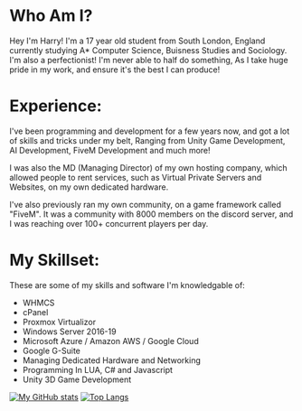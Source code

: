 # Who Am I?
Hey I'm Harry! I'm a 17 year old student from South London, England currently studying A* Computer Science, Buisness Studies and Sociology. I'm also a perfectionist! I'm never able to half do something, As I take huge pride in my work, and ensure it's the best I can produce!

# Experience:
I've been programming and development for a few years now, and got a lot of skills and tricks under my belt, Ranging from Unity Game Development, AI Development, FiveM Development and much more!

I was also the MD (Managing Director) of my own hosting company, which allowed people to rent services, such as Virtual Private Servers and Websites, on my own dedicated hardware.

I've also previously ran my own community, on a game framework called "FiveM". It was a community with 8000 members on the discord server, and I was reaching over 100+ concurrent players per day.

# My Skillset:
These are some of my skills and software I'm knowledgable of:
- WHMCS
- cPanel
- Proxmox Virtualizor
- Windows Server 2016-19
- Microsoft Azure / Amazon AWS / Google Cloud
- Google G-Suite
- Managing Dedicated Hardware and Networking
- Programming In LUA, C# and Javascript
- Unity 3D Game Development


[![My GitHub stats](https://github-readme-stats.vercel.app/api?username=harryflynn)](https://github.com/anuraghazra/github-readme-stats)
[![Top Langs](https://github-readme-stats.vercel.app/api/top-langs/?username=harryflynn)](https://github.com/anuraghazra/github-readme-stats)
<!---
harryflynn/harryflynn is a ✨ special ✨ repository because its `README.md` (this file) appears on your GitHub profile.
You can click the Preview link to take a look at your changes.
--->
